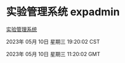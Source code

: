 # 实验管理系统 expadmin
[实验管理系统](http://27.19.33.60:56808/expadmin-782313d2-e1b1-4ea7-932e-3a55e6a1a4d0/)

2023年 05月 10日 星期三 19:20:02 CST

2023年 05月 10日 星期三 11:20:02 GMT

